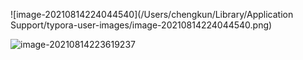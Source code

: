 





![image-20210814224044540](/Users/chengkun/Library/Application Support/typora-user-images/image-20210814224044540.png)



![image-20210814223619237](https://tva1.sinaimg.cn/large/008i3skNly1gtgp01affsj60hs0beq4902.jpg)